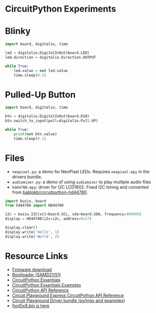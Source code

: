 # CircuitPython Experiments

# Blinky

```python
import board, digitalio, time

led = digitalio.DigitalInOut(board.LED)
led.direction = digitalio.Direction.OUTPUT

while True:
    led.value = not led.value
    time.sleep(0.5)
```

# Pulled-Up Button

```python
import board, digitalio, time

btn = digitalio.DigitalInOut(board.D10)
btn.switch_to_input(pull=digitalio.Pull.UP)

while True:
    print(not btn.value)
    time.sleep(0.1)
```

# Files

* ```neopixel.py```: a demo for NeoPixel LEDs. Requires ```neopixel.mpy``` in the drivers bundle.
* ```audiomixer.py```: a demo of using ```audiomixer``` to play multiple audio files
* ```hd44780.mpy```: driver for I2C LCD1602. Fixed I2C timing and converted from [bablokb/circuitpython-hd44780](https://github.com/bablokb/circuitpython-hd44780).

```python
import busio, board
from hd44780 import HD44780

i2c = busio.I2C(scl=board.SCL, sda=board.SDA, frequency=400000)
display = HD44780(i2c=i2c, address=0x27)

display.clear()
display.write('Hello', 1)
display.write('World', 2)
```

# Resource Links

* [Firmware download](https://circuitpython.org/downloads)
* [Bootloader (SAMD21/51)](https://github.com/adafruit/uf2-samdx1/releases)
* [CircuitPython Essentials](https://learn.adafruit.com/circuitpython-essentials)
* [CircuitPython Essentials Examples](https://github.com/adafruit/Adafruit_Learning_System_Guides/tree/master/CircuitPython_Essentials)
* [CircuitPython API Reference](https://circuitpython.readthedocs.io/en/latest/docs/index.html)
* [Circuit Playground Express CircuitPython API Reference](https://circuitpython.readthedocs.io/projects/circuitplayground/en/latest/index.html)
* [Circuit Playground Driver bundle (py/mpy and examples)](https://github.com/adafruit/Adafruit_CircuitPython_Bundle/releases)
* [font5x8.bin is here](https://github.com/adafruit/Adafruit_CircuitPython_framebuf/tree/master/examples)
